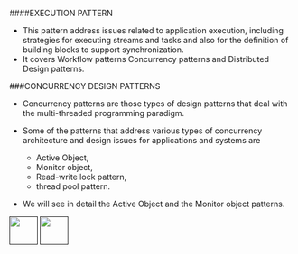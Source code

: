 
####EXECUTION PATTERN

- This pattern address issues related to application execution, including strategies for executing streams and tasks and also for the definition of building blocks to support synchronization. 
- It covers Workflow patterns Concurrency patterns and Distributed Design patterns.



###CONCURRENCY DESIGN PATTERNS

- Concurrency patterns are those types of design patterns that deal with the multi-threaded programming paradigm.
- Some of the patterns that address various types of concurrency architecture and design issues for applications and systems are 
  - Active Object,
  - Monitor object,
  - Read-write lock pattern,
  - thread pool pattern.

- We will see in detail the Active Object and the Monitor object patterns.



[<img src="https://cloud.githubusercontent.com/assets/14101008/11768481/3b7d20d6-a18b-11e5-95fe-a422966f4c03.png" width="50" height="50"></img>]()
[<img src="https://cloud.githubusercontent.com/assets/14101008/11768482/3d2d0bbc-a18b-11e5-8766-2e7f5b241782.png" width="50" height="50"></img>]()
